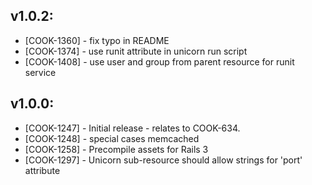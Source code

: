 ## v1.0.2:

* [COOK-1360] - fix typo in README
* [COOK-1374] - use runit attribute in unicorn run script
* [COOK-1408] - use user and group from parent resource for runit
  service

## v1.0.0:

* [COOK-1247] - Initial release - relates to COOK-634.
* [COOK-1248] - special cases memcached
* [COOK-1258] - Precompile assets for Rails 3
* [COOK-1297] - Unicorn sub-resource should allow strings for 'port' attribute
